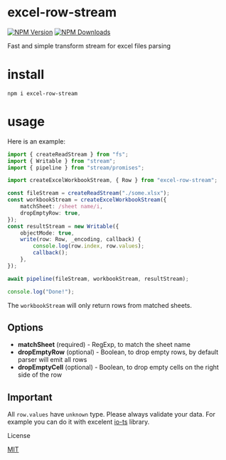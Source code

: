 # excel-row-stream

[![NPM Version](https://img.shields.io/npm/v/excel-row-stream.svg?style=flat-square)](https://www.npmjs.com/package/excel-row-stream)
[![NPM Downloads](https://img.shields.io/npm/dt/excel-row-stream.svg?style=flat-square)](https://www.npmjs.com/package/excel-row-stream)

Fast and simple transform stream for excel files parsing

# install

`npm i excel-row-stream`

# usage

Here is an example:

```typescript
import { createReadStream } from "fs";
import { Writable } from "stream";
import { pipeline } from "stream/promises";

import createExcelWorkbookStream, { Row } from "excel-row-stream";

const fileStream = createReadStream("./some.xlsx");
const workbookStream = createExcelWorkbookStream({
    matchSheet: /sheet name/i,
    dropEmptyRow: true,
});
const resultStream = new Writable({
    objectMode: true,
    write(row: Row, _encoding, callback) {
        console.log(row.index, row.values);
        callback();
    },
});

await pipeline(fileStream, workbookStream, resultStream);

console.log("Done!");
```

The `workbookStream` will only return rows from matched sheets.

## Options

-   **matchSheet** (required) - RegExp, to match the sheet name
-   **dropEmptyRow** (optional) - Boolean, to drop empty rows, by default parser will emit all rows
-   **dropEmptyCell** (optional) - Boolean, to drop empty cells on the right side of the row

## Important

All `row.values` have `unknown` type. Please always validate your data. For example you can do it with excelent [io-ts](https://github.com/gcanti/io-ts) library.

License

[MIT](LICENSE)
